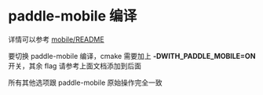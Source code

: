 # paddle-mobile 编译

详情可以参考 [mobile/README](https://github.com/PaddlePaddle/Paddle-Lite/tree/develop/mobile)

要切换 paddle-mobile 编译，cmake 需要加上 **-DWITH_PADDLE_MOBILE=ON** 开关，其余 flag 请参考上面文档添加到后面

所有其他选项跟 paddle-mobile 原始操作完全一致
